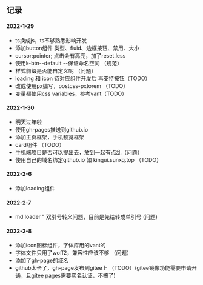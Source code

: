 ## 记录
#### 2022-1-29
- ts换成js，ts不够熟悉影响开发
- 添加button组件 类型、fluid、边框按钮、禁用、大小
- cursor:pointer; 点击会有高亮，加了reset.less
- 使用k-btn--default --保证命名空间 （规范）
- 样式前缀是否能自定义呢 （问题）
- loading 和 icon 待对应组件开发后 再支持按钮（TODO）
- 改成使用px编写，postcss-pxtorem （TODO）
- 变量都使用css variables，参考vant（TODO）

#### 2022-1-30
- 明天过年啦
- 使用gh-pages推送到github.io
- 添加主页框架，手机预览框架
- card组件 （TODO）
- 手机端项目是否可以提出去，放到一起有点乱（问题）
- 使用自己的域名绑定github.io  如 kingui.sunxq.top （TODO）

#### 2022-2-6
- 添加loading组件

#### 2022-2-7
- md loader " 双引号转义问题，目前是先给转成单引号 (问题)

#### 2022-2-8
- 添加icon图标组件，字体库用的vant的
- 字体文件只用了woff2，兼容性应该不够 （问题）
- 添加了gh-page的域名
- github太卡了，gh-page发布到gitee上 （TODO）(gitee镜像功能需要申请开通，且gitee pages需要实名认证，不搞了)






















